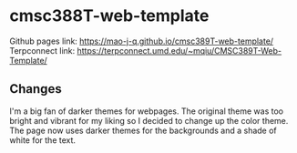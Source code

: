 # cmsc388T-web-template

Github pages link: https://mao-j-q.github.io/cmsc389T-web-template/
Terpconnect link: https://terpconnect.umd.edu/~mqiu/CMSC389T-Web-Template/

## Changes

I'm a big fan of darker themes for webpages. The original theme was too bright and vibrant for my liking so I decided to change up the color theme. The page now uses darker themes for the backgrounds and a shade of white for the text.
